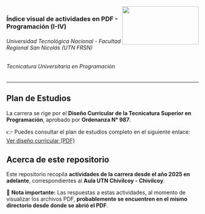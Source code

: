 <img align="right" width="200" height="100" src="https://github.com/user-attachments/assets/a0827ca6-20b7-4532-83b0-dd918cbcbc4d">

### Índice visual de actividades en PDF - Programación (I-IV)
###### Universidad Tecnológica Nacional - Facultad Regional San Nicolás (UTN FRSN)
###### Tecnicatura Universitaria en Programación

---

## Plan de Estudios

La carrera se rige por el **Diseño Curricular de la Tecnicatura Superior en Programación**, aprobado por **Ordenanza N° 987**.

👉 Puedes consultar el plan de estudios completo en el siguiente enlace:  [Ver diseño curricular (PDF)](https://www.frsn.utn.edu.ar/wp-content/uploads/2024/03/2018-1.pdf)

## Acerca de este repositorio

Este repositorio recopila **actividades de la carrera desde el año 2025 en adelante**, correspondientes al **Aula UTN Chivilcoy - Chivilcoy**.

📝 **Nota importante:** Las respuestas a estas actividades, al momento de visualizar los archivos PDF, **probablemente se encuentren en el mismo directorio desde donde se abrió el PDF**.
